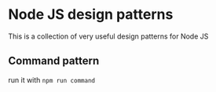 # Node JS design patterns

This is a collection of very useful design patterns for Node JS

## Command pattern
run it with `npm run command`